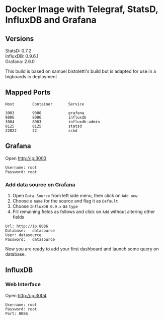 # Docker Image with Telegraf, StatsD, InfluxDB and Grafana

## Versions

StatsD:   0.7.2  
InfluxDB: 0.9.6.1  
Grafana:  2.6.0  

This build is based on samuel bistoletti's build but is adapted for use in a bigboards.io deployment

## Mapped Ports

```
Host		Container		Service

3003		9000			grafana
8086		8086			influxdb
3004		8083			influxdb-admin
8125		8125			statsd
22022		22				sshd
```

## Grafana

Open <http://ip:3003>

```
Username: root
Password: root
```

### Add data source on Grafana

1. Open `Data Source` from left side menu, then click on `Add new`
2. Choose a `name` for the source and flag it as `Default`
3. Choose `InfluxDB 0.9.x` as `type`
4. Fill remaining fields as follows and click on `Add` without altering other fields

```
Url: http://ip:8086
Database:	datasource
User: datasource
Password:	datasource
```

Now you are ready to add your first dashboard and launch some query on database.

## InfluxDB

### Web Interface

Open <http://ip:3004>

```
Username: root  
Password: root  
Port: 8086
```
